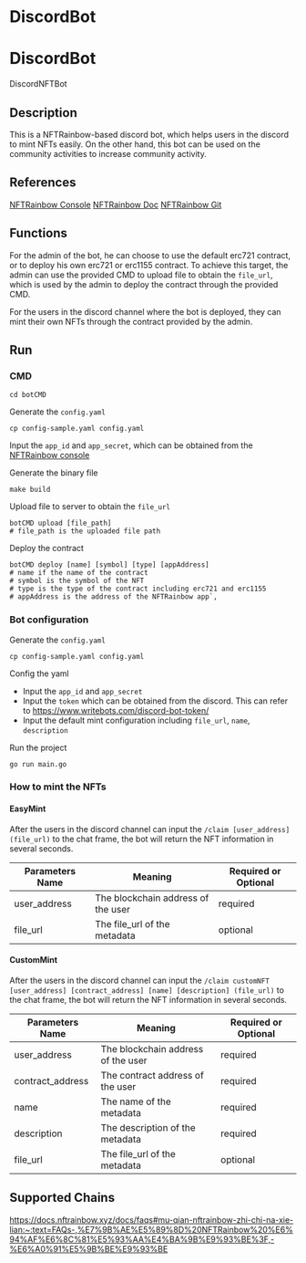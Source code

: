 # DiscordBot

# DiscordBot
DiscordNFTBot
## Description

This is a NFTRainbow-based discord bot, which helps users in the discord to mint NFTs easily. On the other hand, this bot can be used on the community activities to increase community activity.

## References
[NFTRainbow Console](https://console.nftrainbow.xyz/login)
[NFTRainbow Doc](https://docs.nftrainbow.xyz/)
[NFTRainbow Git](https://github.com/nft-rainbow)

## Functions
For the admin of the bot, he can choose to use the default erc721 contract, or to deploy his own erc721 or erc1155 contract. To achieve this target, the admin can use the provided CMD to upload file to 
obtain the `file_url`, which is used by the admin to deploy the contract through the provided CMD. 

For the users in the discord channel where the bot is deployed, they can mint their own NFTs through the contract provided by the admin.

## Run
### CMD
````
cd botCMD
````
Generate the `config.yaml`
````
cp config-sample.yaml config.yaml
````
Input the `app_id` and `app_secret`, which can be obtained from the [NFTRainbow console](https://console.nftrainbow.xyz/login)

Generate the binary file 
````
make build
````
Upload file to server to obtain the `file_url`
````
botCMD upload [file_path]
# file_path is the uploaded file path
````
Deploy the contract
````
botCMD deploy [name] [symbol] [type] [appAddress]
# name if the name of the contract
# symbol is the symbol of the NFT
# type is the type of the contract including erc721 and erc1155
# appAddress is the address of the NFTRainbow app`,
````

### Bot configuration
Generate the `config.yaml`
````
cp config-sample.yaml config.yaml
````
Config the yaml 
- Input the `app_id` and `app_secret`
- Input the `token` which can be obtained from the discord. This can refer to <https://www.writebots.com/discord-bot-token/>
- Input the default mint configuration including `file_url`, `name`, `description`

Run the project 
````
go run main.go
````

### How to mint the NFTs
#### EasyMint
After the users in the discord channel can input the `/claim [user_address] (file_url)` to the chat frame, the bot will return the NFT information in several seconds.

|  Parameters Name   | Meaning  | Required or Optional | 
|  ----  | ----  | ---- | 
| user_address  | The blockchain address of the user |required |
| file_url | The file_url of the metadata |optional |

#### CustomMint
After the users in the discord channel can input the `/claim customNFT [user_address] [contract_address] [name] [description] (file_url)` to the chat frame, the bot will return the NFT information in several seconds.

|  Parameters Name   | Meaning  | Required or Optional | 
|  ----  | ----  | ---- | 
| user_address  | The blockchain address of the user |required |
| contract_address  | The contract address of the user |required |
| name  | The name of the metadata |required |
| description | The description of the metadata |required |
| file_url | The file_url of the metadata |optional |
## Supported Chains
<https://docs.nftrainbow.xyz/docs/faqs#mu-qian-nftrainbow-zhi-chi-na-xie-lian:~:text=FAQs-,%E7%9B%AE%E5%89%8D%20NFTRainbow%20%E6%94%AF%E6%8C%81%E5%93%AA%E4%BA%9B%E9%93%BE%3F,-%E6%A0%91%E5%9B%BE%E9%93%BE>
